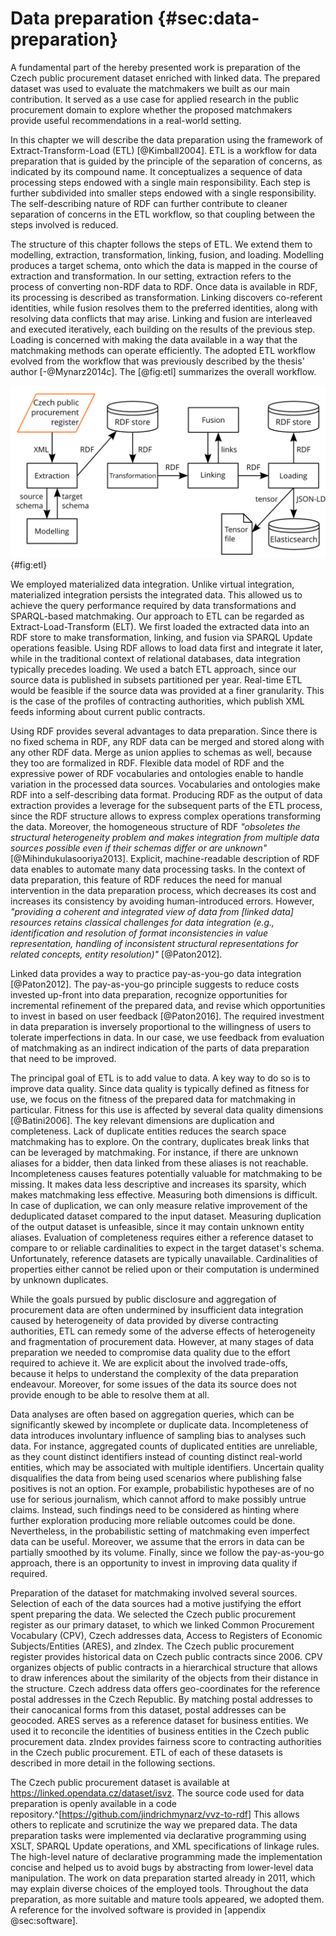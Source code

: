 # Data preparation {#sec:data-preparation}

A fundamental part of the hereby presented work is preparation of the Czech public procurement dataset enriched with linked data.
The prepared dataset was used to evaluate the matchmakers we built as our main contribution. 
It served as a use case for applied research in the public procurement domain to explore whether the proposed matchmakers provide useful recommendations in a real-world setting.

<!-- Characteristics of ETL -->

In this chapter we will describe the data preparation using the framework of Extract-Transform-Load (ETL) [@Kimball2004].
ETL is a workflow for data preparation that is guided by the principle of the separation of concerns, as indicated by its compound name.
It conceptualizes a sequence of data processing steps endowed with a single main responsibility.
Each step is further subdivided into smaller steps endowed with a single responsibility.
The self-describing nature of RDF can further contribute to cleaner separation of concerns in the ETL workflow, so that coupling between the steps involved is reduced.

The structure of this chapter follows the steps of ETL.
We extend them to modelling, extraction, transformation, linking, fusion, and loading.
Modelling produces a target schema, onto which the data is mapped in the course of extraction and transformation.
In our setting, extraction refers to the process of converting non-RDF data to RDF.
Once data is available in RDF, its processing is described as transformation.
Linking discovers co-referent identities, while fusion resolves them to the preferred identities, along with resolving data conflicts that may arise.
Linking and fusion are interleaved and executed iteratively, each building on the results of the previous step.
Loading is concerned with making the data available in a way that the matchmaking methods can operate efficiently.
The adopted ETL workflow evolved from the workflow that was previously described by the thesis' author [-@Mynarz2014c].
The [@fig:etl] summarizes the overall workflow.

![ETL workflow](img/etl_workflow.png){#fig:etl}

We employed materialized data integration.
Unlike virtual integration, materialized integration persists the integrated data.
This allowed us to achieve the query performance required by data transformations and SPARQL-based matchmaking.
Our approach to ETL can be regarded as Extract-Load-Transform (ELT). 
We first loaded the extracted data into an RDF store to make transformation, linking, and fusion via SPARQL Update operations feasible.
Using RDF allows to load data first and integrate it later, while in the traditional context of relational databases, data integration typically precedes loading.
We used a batch ETL approach, since our source data is published in subsets partitioned per year.
Real-time ETL would be feasible if the source data was provided at a finer granularity.
This is the case of the profiles of contracting authorities, which publish XML feeds informing about current public contracts.

<!-- ## Benefits of linked data for data preparation -->

Using RDF provides several advantages to data preparation. 
Since there is no fixed schema in RDF, any RDF data can be merged and stored along with any other RDF data.
Merge as union applies to schemas as well, because they too are formalized in RDF.
Flexible data model of RDF and the expressive power of RDF vocabularies and ontologies enable to handle variation in the processed data sources.
Vocabularies and ontologies make RDF into a self-describing data format.
Producing RDF as the output of data extraction provides a leverage for the subsequent parts of the ETL process, since the RDF structure allows to express complex operations transforming the data.
Moreover, the homogeneous structure of RDF *"obsoletes the structural heterogeneity problem and makes integration from multiple data sources possible even if their schemas differ or are unknown"* [@Mihindukulasooriya2013].
Explicit, machine-readable description of RDF data enables to automate many data processing tasks.
In the context of data preparation, this feature of RDF reduces the need for manual intervention in the data preparation process, which decreases its cost and increases its consistency by avoiding human-introduced errors.
However, *"providing a coherent and integrated view of data from [linked data] resources retains classical challenges for data integration (e.g., identification and resolution of format inconsistencies in value representation, handling of inconsistent structural representations for related concepts, entity resolution)"* [@Paton2012].

Linked data provides a way to practice pay-as-you-go data integration [@Paton2012].
The pay-as-you-go principle suggests to reduce costs invested up-front into data preparation, recognize opportunities for incremental refinement of the prepared data, and revise which opportunities to invest in based on user feedback [@Paton2016].
The required investment in data preparation is inversely proportional to the willingness of users to tolerate imperfections in data.
In our case, we use feedback from evaluation of matchmaking as an indirect indication of the parts of data preparation that need to be improved.

The principal goal of ETL is to add value to data.
A key way to do so is to improve data quality.
Since data quality is typically defined as fitness for use, we focus on the fitness of the prepared data for matchmaking in particular.
Fitness for this use is affected by several data quality dimensions [@Batini2006].
The key relevant dimensions are duplication and completeness.
Lack of duplicate entities reduces the search space matchmaking has to explore.
On the contrary, duplicates break links that can be leveraged by matchmaking.
For instance, if there are unknown aliases for a bidder, then data linked from these aliases is not reachable.
Incompleteness causes features potentially valuable for matchmaking to be missing.
It makes data less descriptive and increases its sparsity, which makes matchmaking less effective.
Measuring both dimensions is difficult.
In case of duplication, we can only measure relative improvement of the deduplicated dataset compared to the input dataset.
Measuring duplication of the output dataset is unfeasible, since it may contain unknown entity aliases.
Evaluation of completeness requires either a reference dataset to compare to or reliable cardinalities to expect in the target dataset's schema.
Unfortunately, reference datasets are typically unavailable.
Cardinalities of properties either cannot be relied upon or their computation is undermined by unknown duplicates.

While the goals pursued by public disclosure and aggregation of procurement data are often undermined by insufficient data integration caused by heterogeneity of data provided by diverse contracting authorities, ETL can remedy some of the adverse effects of heterogeneity and fragmentation of procurement data.
However, at many stages of data preparation we needed to compromise data quality due to the effort required to achieve it.
We are explicit about the involved trade-offs, because it helps to understand the complexity of the data preparation endeavour.
Moreover, for some issues of the data its source does not provide enough to be able to resolve them at all.

<!-- Impact on data analyses -->

Data analyses are often based on aggregation queries, which can be significantly skewed by incomplete or duplicate data.
Incompleteness of data introduces involuntary influence of sampling bias to analyses such data.
For instance, aggregated counts of duplicated entities are unreliable, as they count distinct identifiers instead of counting distinct real-world entities, which may be associated with multiple identifiers.
Uncertain quality disqualifies the data from being used scenarios where publishing false positives is not an option.
For example, probabilistic hypotheses are of no use for serious journalism, which cannot afford to make possibly untrue claims.
Instead, such findings need to be considered as hinting where further exploration producing more reliable outcomes could be done.
Nevertheless, in the probabilistic setting of matchmaking even imperfect data can be useful.
Moreover, we assume that the errors in data can be partially smoothed by its volume. 
Finally, since we follow the pay-as-you-go approach, there is an opportunity to invest in improving data quality if required.

<!-- Prepared datasets -->

Preparation of the dataset for matchmaking involved several sources.
Selection of each of the data sources had a motive justifying the effort spent preparing the data.
We selected the Czech public procurement register as our primary dataset, to which we linked Common Procurement Vocabulary (CPV), Czech addresses data, Access to Registers of Economic Subjects/Entities (ARES), and zIndex. 
The Czech public procurement register provides historical data on Czech public contracts since 2006.
CPV organizes objects of public contracts in a hierarchical structure that allows to draw inferences about the similarity of the objects from their distance in the structure.
Czech address data offers geo-coordinates for the reference postal addresses in the Czech Republic.
By matching postal addresses to their canocanical forms from this dataset, postal addresses can be geocoded.
ARES serves as a reference dataset for business entities.
We used it to reconcile the identities of business entities in the Czech public procurement data.
zIndex provides fairness score to contracting authorities in the Czech public procurement.
ETL of each of these datasets is described in more detail in the following sections.

<!-- Data and source code -->

The Czech public procurement dataset is available at <https://linked.opendata.cz/dataset/isvz>.
The source code used for data preparation is openly available in a code repository.^[<https://github.com/jindrichmynarz/vvz-to-rdf>]
This allows others to replicate and scrutinize the way we prepared data.
The data preparation tasks were implemented via declarative programming using XSLT, SPARQL Update operations, and XML specifications of linkage rules.
The high-level nature of declarative programming made the implementation concise and helped us to avoid bugs by abstracting from lower-level data manipulation.
The work on data preparation started already in 2011, which may explain diverse choices of the employed tools.
Throughout the data preparation, as more suitable and mature tools appeared, we adopted them.
A reference for the involved software is provided in [appendix @sec:software].
